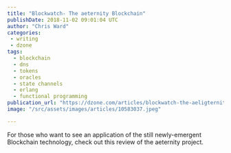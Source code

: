 ```yaml
---
title: "Blockwatch- The aeternity Blockchain"
publishDate: 2018-11-02 09:01:04 UTC
author: "Chris Ward"
categories:
 - writing
 - dzone
tags:
  - blockchain
  - dns
  - tokens
  - oracles
  - state channels
  - erlang
  - functional programming
publication_url: "https://dzone.com/articles/blockwatch-the-aeligternity-blockchain"
image: "/src/assets/images/articles/10583037.jpeg"

---
```

For those who want to see an application of the still newly-emergent Blockchain technology, check out this review of the aeternity project.

